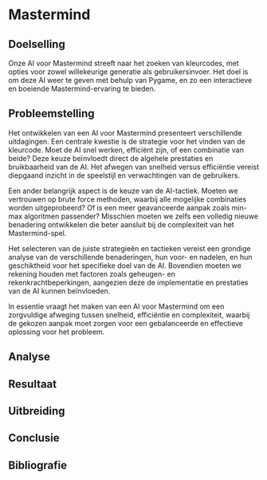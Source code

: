 # Mastermind
## Doelselling
Onze AI voor Mastermind streeft naar het zoeken van kleurcodes, met opties voor zowel willekeurige generatie als gebruikersinvoer. Het doel is om deze AI weer te geven met behulp van Pygame, en zo een interactieve en boeiende Mastermind-ervaring te bieden.

## Probleemstelling
Het ontwikkelen van een AI voor Mastermind presenteert verschillende uitdagingen. Een centrale kwestie is de strategie voor het vinden van de kleurcode. Moet de AI snel werken, efficiënt zijn, of een combinatie van beide? Deze keuze beïnvloedt direct de algehele prestaties en bruikbaarheid van de AI. Het afwegen van snelheid versus efficiëntie vereist diepgaand inzicht in de speelstijl en verwachtingen van de gebruikers.

Een ander belangrijk aspect is de keuze van de AI-tactiek. Moeten we vertrouwen op brute force methoden, waarbij alle mogelijke combinaties worden uitgeprobeerd? Of is een meer geavanceerde aanpak zoals min-max algoritmen passender? Misschien moeten we zelfs een volledig nieuwe benadering ontwikkelen die beter aansluit bij de complexiteit van het Mastermind-spel.

Het selecteren van de juiste strategieën en tactieken vereist een grondige analyse van de verschillende benaderingen, hun voor- en nadelen, en hun geschiktheid voor het specifieke doel van de AI. Bovendien moeten we rekening houden met factoren zoals geheugen- en rekenkrachtbeperkingen, aangezien deze de implementatie en prestaties van de AI kunnen beïnvloeden.

In essentie vraagt het maken van een AI voor Mastermind om een zorgvuldige afweging tussen snelheid, efficiëntie en complexiteit, waarbij de gekozen aanpak moet zorgen voor een gebalanceerde en effectieve oplossing voor het probleem.

## Analyse

## Resultaat

## Uitbreiding

## Conclusie 

## Bibliografie